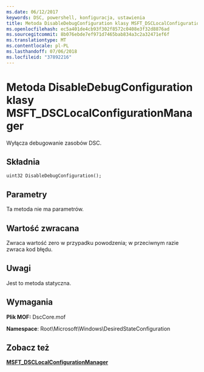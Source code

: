```yaml
---
ms.date: 06/12/2017
keywords: DSC, powershell, konfiguracja, ustawienia
title: Metoda DisableDebugConfiguration klasy MSFT_DSCLocalConfigurationManager
ms.openlocfilehash: ec5a401de4cb93f302f8572c0408e3f32d8876ad
ms.sourcegitcommit: 8b076ebde7ef971d7465bab834a3c2a32471ef6f
ms.translationtype: MT
ms.contentlocale: pl-PL
ms.lasthandoff: 07/06/2018
ms.locfileid: "37892216"
---
```

# <a name="disabledebugconfiguration-method-of-the-msftdsclocalconfigurationmanager-class"></a>Metoda DisableDebugConfiguration klasy MSFT_DSCLocalConfigurationManager

Wyłącza debugowanie zasobów DSC.

## <a name="syntax"></a>Składnia

```mof
uint32 DisableDebugConfiguration();
```

## <a name="parameters"></a>Parametry

Ta metoda nie ma parametrów.

## <a name="return-value"></a>Wartość zwracana

Zwraca wartość zero w przypadku powodzenia; w przeciwnym razie zwraca kod błędu.

## <a name="remarks"></a>Uwagi

Jest to metoda statyczna.

## <a name="requirements"></a>Wymagania

**Plik MOF:** DscCore.mof

**Namespace**: Root\Microsoft\Windows\DesiredStateConfiguration

## <a name="see-also"></a>Zobacz też

[**MSFT_DSCLocalConfigurationManager**](msft-dsclocalconfigurationmanager.md)